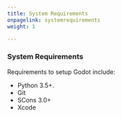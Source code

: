 ```yaml
---
title: System Requirements
onpagelink: systemrequirements
weight: 1

---
```


### **System Requirements**

Requirements to setup Godot include:

*   Python 3.5+.
*   Git
*   SCons 3.0+ 
*   Xcode

